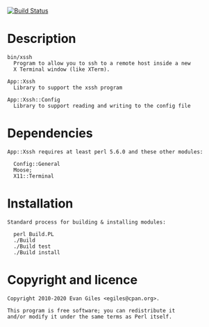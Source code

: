[![Build Status](https://travis-ci.com/egiles/app-xssh.svg?branch=master)](https://travis-ci.com/egiles/app-xssh)

# Description

    bin/xssh
      Program to allow you to ssh to a remote host inside a new
      X Terminal window (like XTerm).  

    App::Xssh
      Library to support the xssh program

    App::Xssh::Config
      Library to support reading and writing to the config file


# Dependencies

    App::Xssh requires at least perl 5.6.0 and these other modules:

      Config::General
      Moose;
      X11::Terminal


# Installation

    Standard process for building & installing modules:

      perl Build.PL
      ./Build
      ./Build test
      ./Build install


# Copyright and licence

    Copyright 2010-2020 Evan Giles <egiles@cpan.org>.

    This program is free software; you can redistribute it
    and/or modify it under the same terms as Perl itself.
